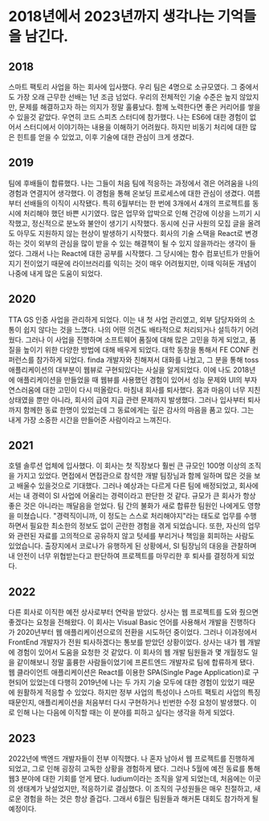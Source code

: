 # 2018년에서 2023년까지 생각나는 기억들을 남긴다.

## 2018
스마트 팩토리 사업을 하는 회사에 입사했다. 우리 팀은 4명으로 소규모였다. 그 중에서도 가장 오래 근무한 선배는 1년 조금 넘었다.
우리의 전체적인 기술 수준은 높지 않았지만, 문제를 해결하고자 하는 의지가 정말 훌륭났다. 함께 노력한다면 좋은 커리어를 쌓을 수 있을것 같았다.
우연히 코드 스피츠 스터디에 참가했다. 나는 ES6에 대한 경험이 없어서 스터디에서 이야기하는 내용을 이해하기 어려웠다.
하지만 비동기 처리에 대한 많은 힌트를 얻을 수 있었고, 이후 기술에 대한 관심이 크게 생겼다.

## 2019
팀에 후배들이 합류했다. 나는 그들이 처음 팀에 적응하는 과정에서 겪은 어려움을 나의 경험과 연결지어 생각했다. 이 경험을 통해 온보딩 프로세스에 대한 관심이 생겼다.
여름부터 선배들의 이직이 시작됐다.
특히 6월부터는 한 번에 3개에서 4개의 프로젝트를 동시에 처리해야 했던 바쁜 시기였다. 많은 업무와 압박으로 인해 건강에 이상을 느끼기 시작했고, 정신적으로 분노와 불안이 생기기 시작했다.
동시에 신규 사원의 모집 글을 올려도 아무도 지원하지 않는 현상이 발생하기 시작했다. 
회사의 기술 스택을 React로 변경하는 것이 외부의 관심을 많이 받을 수 있는 해결책이 될 수 있지 않을까라는 생각이 들었다.
그래서 나는 React에 대한 공부를 시작했다. 그 당시에는 함수 컴포넌트가 만들어지기 전이었기 때문에 라이브러리를 익히는 것이 매우 어려웠지만, 이때 익혀둔 개념이 나중에 내게 많은 도움이 되었다.

## 2020
TTA GS 인증 사업을 관리하게 되었다. 이는 내 첫 사업 관리였고, 외부 담당자와의 소통이 쉽지 않다는 것을 느꼈다. 나의 어떤 의견도 배타적으로 처리되거나 설득하기 어려웠다.
그러나 이 사업을 진행하며 소프트웨어 품질에 대해 많은 고민을 하게 되었고, 품질을 높이기 위한 다양한 방법에 대해 배우게 되었다.
대학 동창을 통해서 FE CONF 컨퍼런스를 참가하게 되었다. finda 개발자와 친해져서 대화를 나눴고, 그 분을 통해 toss 애플리케이션의 대부분이 웹뷰로 구현되있다는 사실을 알게되었다.
이에 나도 2018년에 애플리케이션을 만들었을 때 웹뷰를 사용했던 경험이 있어서 성능 문제와 UI의 부자연스러움에 대한 고민이 다시 떠올랐다.
마침내 회사를 퇴사했다. 몸과 마음이 너무 지친 상태였을 뿐만 아니라, 회사의 급여 지급 관련 문제까지 발생했다. 그러나 입사부터 퇴사까지 함께한 동료 한명이 있었는데 그 동료에게는 깊은
감사의 마음을 품고 있다. 그는 내게 가장 소중한 시간을 만들어준 사람이라고 느껴진다.

## 2021
호텔 솔루션 업체에 입사했다. 이 회사는 첫 직장보다 훨씬 큰 규모인 100명 이상의 조직을 가지고 있었다. 면접에서 면접관으로 참석한 개발 팀장님과 함께 일하며 많은 것을 보고 배울수 있을것으로 기대했다.
그러나 예상과는 다르게 다른 팀에 배정되었고, 회사에서는 내 경력이 SI 사업에 어울리는 경력이라고 판단한 것 같다.
규모가 큰 회사가 항상 좋은 것은 아니라는 깨달음을 얻었다. 팀 간의 불화가 새로 합류한 팀원인 나에게도 영향을 미쳤습니다. "경력직이니까, 이 정도는 스스로 처리해야지"라는 태도로 업무를 수행하면서
필요한 최소한의 정보도 없이 곤란한 경험을 겪게 되었습니다. 또한, 자신의 업무와 관련된 자료를 고의적으로 공유하지 않고 텃세를 부리거나 책임을 회피하는 사람도 있었습니다.
출장지에서 코로나가 유행하게 된 상황에서, SI 팀장님의 대응을 관찰하며 내 안전이 너무 위협받는다고 판단하여 프로젝트를 마무리한 후 퇴사를 결정하게 되었다.

## 2022
다른 회사로 이직한 예전 상사로부터 연락을 받았다. 상사는 웹 프로젝트를 도와 줬으면 좋겠다는 요청을 전해왔다. 이 회사는 Visual Basic 언어를 사용해서 개발을 진행하다가 2020년부터
웹 애플리케이션으로의 전환을 시도하던 중이었다. 그러나 이과정에서 FrontEnd 개발자가 전원 퇴사하겠다는 통보를 받았던 상황이었다. 상사는 내가 웹 개발에 경험이 있어서 도움을 요청한 것 같았다.
이 회사의 웹 개발 팀원들과 몇 개월정도 일을 같이해보니 정말 훌륭한 사람들이었기에 프론트엔드 개발자로 팀에 합류하게 됐다.
웹 클라이언트 애플리케이션은 React를 이용한 SPA(Single Page Application)로 구현되어 있었는데 다행히 2019년에 나는 두 가지 기술 모두에 대한 경험이 있었기 때문에 원활하게 적응할 수 있었다.
하지만 정부 사업의 특성이나 스마트 팩토리 사업의 특징 때문인지, 애플리케이션을 처음부터 다시 구현하거나 빈번한 수정 요청이 발생했다. 이로 인해 나는 다음에 이직할 때는 이 분야를 피하고 싶다는 생각을 하게 되었다.

## 2023
2022년에 백엔드 개발자들이 전부 이직했다. 나 혼자 남아서 웹 프로젝트를 진행하게 되었고, 그로 인해 굉장히 고독한 상황을 경험하게 됐다.
그러나 5월에 예전 동료를 통해 웹3 분야에 대한 기회를 얻게 됐다. ludium이라는 조직을 알게 되었는데, 처음에는 이곳의 생태계가 낮설었지만, 적응하기로 결심했다.
이 조직의 구성원들은 매우 친절하고, 새로운 경험을 하는 것은 항상 즐겁다. 그래서 6월은 팀원들과 해커톤 대회도 참가하게 될 예정이다.
